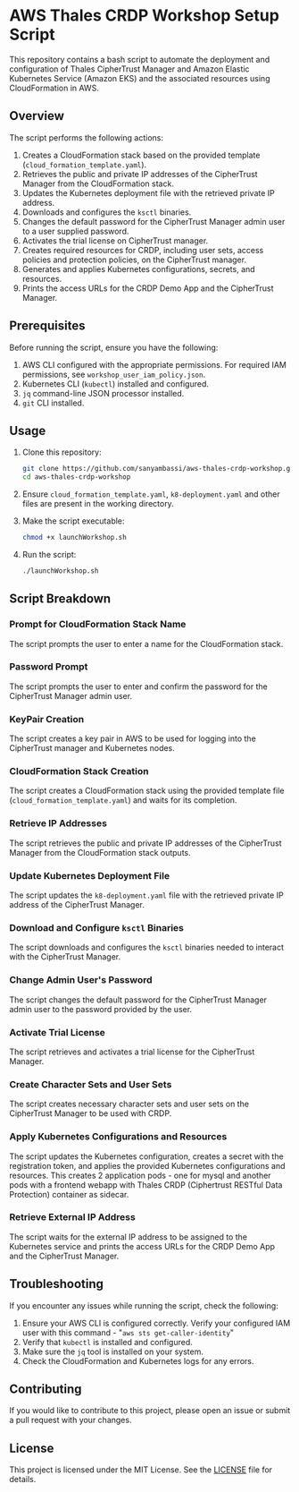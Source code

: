 # AWS Thales CRDP Workshop Setup Script

This repository contains a bash script to automate the deployment and configuration of Thales CipherTrust Manager and Amazon Elastic Kubernetes Service (Amazon EKS) and the associated resources using CloudFormation in AWS.

## Overview

The script performs the following actions:

1. Creates a CloudFormation stack based on the provided template (`cloud_formation_template.yaml`).
2. Retrieves the public and private IP addresses of the CipherTrust Manager from the CloudFormation stack.
3. Updates the Kubernetes deployment file with the retrieved private IP address.
4. Downloads and configures the `ksctl` binaries.
5. Changes the default password for the CipherTrust Manager admin user to a user supplied password.
6. Activates the trial license on CipherTrust manager.
7. Creates required resources for CRDP, including user sets, access policies and protection policies, on the CipherTrust manager.
8. Generates and applies Kubernetes configurations, secrets, and resources.
9. Prints the access URLs for the CRDP Demo App and the CipherTrust Manager.

## Prerequisites

Before running the script, ensure you have the following:

1. AWS CLI configured with the appropriate permissions. For required IAM permissions, see `workshop_user_iam_policy.json`.
2. Kubernetes CLI (`kubectl`) installed and configured.
3. `jq` command-line JSON processor installed.
4. `git` CLI installed.

## Usage

1. Clone this repository:
    ```sh
    git clone https://github.com/sanyambassi/aws-thales-crdp-workshop.git
    cd aws-thales-crdp-workshop
    ```

2. Ensure `cloud_formation_template.yaml`, `k8-deployment.yaml` and other files are present in the working directory.

3. Make the script executable:
    ```sh
    chmod +x launchWorkshop.sh
    ```

4. Run the script:
    ```sh
    ./launchWorkshop.sh
    ```

## Script Breakdown

### Prompt for CloudFormation Stack Name

The script prompts the user to enter a name for the CloudFormation stack. 

### Password Prompt

The script prompts the user to enter and confirm the password for the CipherTrust Manager admin user.

### KeyPair Creation

The script creates a key pair in AWS to be used for logging into the CipherTrust manager and Kubernetes nodes.

### CloudFormation Stack Creation

The script creates a CloudFormation stack using the provided template file (`cloud_formation_template.yaml`) and waits for its completion.

### Retrieve IP Addresses

The script retrieves the public and private IP addresses of the CipherTrust Manager from the CloudFormation stack outputs.

### Update Kubernetes Deployment File

The script updates the `k8-deployment.yaml` file with the retrieved private IP address of the CipherTrust Manager.

### Download and Configure `ksctl` Binaries

The script downloads and configures the `ksctl` binaries needed to interact with the CipherTrust Manager.

### Change Admin User's Password

The script changes the default password for the CipherTrust Manager admin user to the password provided by the user.

### Activate Trial License

The script retrieves and activates a trial license for the CipherTrust Manager.

### Create Character Sets and User Sets

The script creates necessary character sets and user sets on the CipherTrust Manager to be used with CRDP.

### Apply Kubernetes Configurations and Resources

The script updates the Kubernetes configuration, creates a secret with the registration token, and applies the provided Kubernetes configurations and resources. This creates 2 application pods - one for mysql and another pods with a frontend webapp with Thales CRDP (Ciphertrust RESTful Data Protection) container as sidecar. 

### Retrieve External IP Address

The script waits for the external IP address to be assigned to the Kubernetes service and prints the access URLs for the CRDP Demo App and the CipherTrust Manager.

## Troubleshooting

If you encounter any issues while running the script, check the following:

1. Ensure your AWS CLI is configured correctly. Verify your configured IAM user with this command - "`aws sts get-caller-identity`"
2. Verify that `kubectl` is installed and configured.
3. Make sure the `jq` tool is installed on your system.
4. Check the CloudFormation and Kubernetes logs for any errors.

## Contributing

If you would like to contribute to this project, please open an issue or submit a pull request with your changes.

## License

This project is licensed under the MIT License. See the [LICENSE](LICENSE) file for details.
